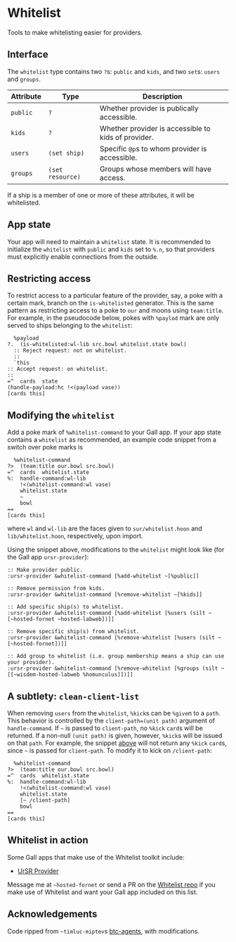 # Whitelist

Tools to make whitelisting easier for providers.

## Interface

The `whitelist` type contains two `?`s: `public` and `kids`, and two `set`s: `users` and `groups`.

Attribute | Type             | Description
--------- | ---------------- | -----------
`public`  | `?`              | Whether provider is publically accessible.
`kids`    | `?`              | Whether provider is accessible to kids of provider.
`users`   | `(set ship)`     | Specific `@p`s to whom provider is accessible.
`groups`  | `(set resource)` | Groups whose members will have access.

If a ship is a member of one or more of these attributes, it will be whitelisted.

## App state

Your app will need to maintain a `whitelist` state.
It is recommended to initialize the `whitelist` with `public` and `kids` set to `%.n`, so that providers must explicitly enable connections from the outside.

## Restricting access

To restrict access to a particular feature of the provider, say, a poke with a certain mark, branch on the `is-whitelisted` generator.
This is the same pattern as restricting access to a poke to `our` and moons using `team:title`.
For example, in the pseudocode below, pokes with `%paylod` mark are only served to ships belonging to the `whitelist`:

```
  %payload
?.  (is-whitelisted:wl-lib src.bowl whitelist.state bowl)
  :: Reject request: not on whitelist.
  ::
  `this
:: Accept request: on whitelist.
::
=^  cards  state
(handle-payload:hc !<(payload vase))
[cards this]
```

## Modifying the `whitelist`

Add a poke mark of `%whitelist-command` to your Gall app.
If your app state contains a `whitelist` as recommended, an example code snippet from a switch over poke marks is

```
  %whitelist-command
?>  (team:title our.bowl src.bowl)
=^  cards  whitelist.state
%:  handle-command:wl-lib
    !<(whitelist-command:wl vase)
    whitelist.state
    ~
    bowl
==
[cards this]
```

where `wl` and `wl-lib` are the faces given to `sur/whitelist.hoon` and `lib/whitelist.hoon`, respectively, upon import.

Using the snippet above, modifications to the `whitelist` might look like (for the Gall app `ursr-provider`):

```
:: Make provider public.
:ursr-provider &whitelist-command [%add-whitelist ~[%public]]

:: Remove permission from kids.
:ursr-provider &whitelist-command [%remove-whitelist ~[%kids]]

:: Add specific ship(s) to whitelist.
:ursr-provider &whitelist-command [%add-whitelist [%users (silt ~[~hosted-fornet ~hosted-labweb])]]

:: Remove specific ship(s) from whitelist.
:ursr-provider &whitelist-command [%remove-whitelist [%users (silt ~[~hosted-fornet])]]

:: Add group to whitelist (i.e. group membership means a ship can use your provider).
:ursr-provider &whitelist-command [%remove-whitelist [%groups (silt ~[[~wisdem-hosted-labweb %homunculus]])]]
```

## A subtlety: `clean-client-list`

When removing `users` from the `whitelist`, `%kick`s can be `%give`n to a `path`.
This behavior is controlled by the `client-path=(unit path)` argument of `handle-command`.
If `~` is passed to `client-path`, no `%kick` `card`s will be returned.
If a non-null `(unit path)` is given, however, `%kick`s will be issued on that `path`.
For example, the snippet [above](/#modifying-the-whitelist) will not return any `%kick` `card`s, since `~` is passed for `client-path`.
To modify it to kick on `/client-path`:

```
  %whitelist-command
?>  (team:title our.bowl src.bowl)
=^  cards  whitelist.state
%:  handle-command:wl-lib
    !<(whitelist-command:wl vase)
    whitelist.state
    [~ /client-path]
    bowl
==
[cards this]
```

## Whitelist in action

Some Gall apps that make use of the Whitelist toolkit include:

* [UrSR Provider](https://github.com/hosted-fornet/ursr/blob/b1fd73d4f48bb48f3ec129e47f087fab1fca477b/hoon/ursr-provider/app/ursr-provider.hoon)

Message me at `~hosted-fornet` or send a PR on the [Whitelist repo](https://github.com/hosted-fornet/whitelist) if you make use of Whitelist and want your Gall app included on this list.

## Acknowledgements

Code ripped from `~timluc-miptev`s [btc-agents](https://github.com/timlucmiptev/btc-agents), with modifications.

